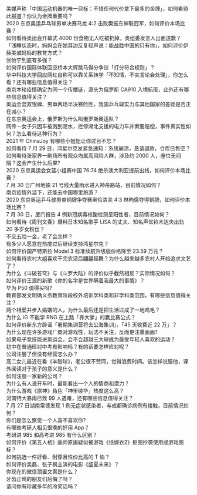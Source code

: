 美媒声称「中国运动机器的唯一目标：不惜任何代价拿下最多的金牌」，如何看待此报道？你认为金牌重要吗？  
2020 东京奥运乒乓球男单决赛马龙 4:2 击败樊振东蝉联冠军，如何评价本场比赛？  
如何看待奥运会开幕式 4000 份食物无人吃被扔掉，奥组委发言人出面道歉？  
「浅睡状态时，妈妈会在她耳边反复轻声说：能战胜中国的只有你」，如何评价伊藤美诚妈妈的教育方式？  
张怡宁到底有多强？  
如何评价国际体联回应桥本大辉跳马得分争议「打分符合规则」？  
华中科技大学回应网红自称可以靠关系转学「不知情，不实言论会处理」，你怎么看？还有哪些信息值得关注？  
南京本轮疫情确定为同一个传播链，源头为俄罗斯 CA910 入境航班，此外还有哪些信息值得关注？  
奥运会混双银牌、男单两场半决赛险胜，我国乒乓球实力与其他国家的差距是否正在减小？  
在东京奥运会上，俄罗斯为什么叫俄罗斯奥运队？  
网传一女子只因车被溅到泥水，拦停湖北支援的电力车并索要赔偿，事件真实性如何？怎么看待这种行为？  
2021 年 ChinaJoy 有哪些小姐姐让你过目不忘？  
如何看待 7 月 29 日，鸿星尔克发紧急通知：系统崩溃，恳请退款，仓库已售空？  
如何看待张家界一剧场所有观众均属高风险人群，涉及约 2000 人，座位无间隔？这会产生什么后果?  
2020 东京奥运会女篮小组赛中国 76:74 绝杀澳大利亚提前出线，如何评价本场比赛？  
7 月 30 日广州地铁 21 号线大量雨水进入神舟路站，目前情况如何？  
南京疫情外溢下，还能去中国哪里旅游？  
2020 东京奥运乒乓球男单铜牌争夺赛奥恰洛夫 4:3 林昀儒夺得铜牌，如何评价本场比赛？  
7 月 30 日，厦门报告 4 例新冠病毒核酸检测呈阳性者，目前情况如何？  
如何看待《周刊文春》爆料日本知名歌手 LiSA 的丈夫、知名声优铃木达央出轨 20 多岁女粉丝？  
不交五险一金，老了会怎样？  
有多少人愿意在热度过后继续支持鸿星尔克？  
如何评价国产特斯拉 Model 3 标准续航升级版价格降至 23.59 万元？  
如何看待农村大姐喜欢干完农活后翩翩起舞？为什么越来越多农村人开始追求文艺了？  
为什么《斗破苍穹》与《斗罗大陆》的评价似乎截然相反？实际情况如何？  
如何评价王源的新歌《你的名字是世界瞒着我最大的事情》？  
华为 P50 值得买吗?  
教育部发文明确义务教育阶段校外培训学科类和非学科类范围，有哪些信息值得关注？  
两个相爱并步入婚姻的人，为什么最后还是把生活过成了一地鸡毛？  
为什么 iG 不能学 RNG 在上路「养大爹」的赢比赛公式？  
如何评价新东方辟谣「暑期集训营将去公海集训」，「45 天收费近 22 万」？  
为什么现在许多游戏厂商对游戏性，玩法不关注，反而更注重画面?  
如果电子竞技能进奥运会，会不会超越三大球成为最受年轻人喜欢的运动？  
初中在普通班对中考有影响吗？有的话要怎样应对呢？  
公司注册了但没有经营怎么办？  
高二女儿最近在看《羊脂球》，老公很不赞同，觉得浪费时间。该怎样说服他，课外阅读对于孩子的意义是什么？  
如何注册一家新的公司？  
为什么有人说开车时，最能看出一个人的情商和潜力？  
为什么游戏《原神》角色「神里绫华」热度这么高？  
河南特大暴雨已致 99 人遇难，还有哪些信息值得关注？  
7 月 27 日湖南常德发现 1 例无症状感染者，与成都确诊病例有接触，目前情况如何？  
你们是怎么察觉一个人喜不喜欢你?  
有哪些考研人相见恨晚的好用 App？  
考研进 985 和高考进 985 有什么区别？  
如何评价《第五人格》画师原画疑似被游戏《纸嫁衣2》抠图抄袭使用成游戏图标？  
如何挑选一件好看、耐穿且性价比高的 T 恤？  
如何评价吴磊、张子枫主演的电影《盛夏未来》？  
你现在的微信顶置文案是什么？  
牙齿正畸的朋友们后悔了吗？  
请问你有珍藏多年的冷笑话吗？  
